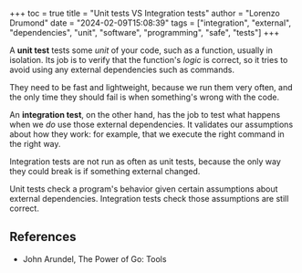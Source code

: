 +++
toc = true
title = "Unit tests VS Integration tests"
author = "Lorenzo Drumond"
date = "2024-02-09T15:08:39"
tags = ["integration",  "external",  "dependencies",  "unit",  "software",  "programming",  "safe",  "tests"]
+++


A __unit test__ tests some _unit_ of your code, such as a function, usually in isolation. Its job is to verify that the function's _logic_ is correct, so it tries to avoid using any external dependencies such as commands.

They need to be fast and lightweight, because we run them very often, and the only time they should fail is when something's wrong with the code.

An __integration test__, on the other hand, has the job to test what happens when we _do_ use those external dependencies. It validates our assumptions about how they work: for example, that we execute the right command in the right way.

Integration tests are not run as often as unit tests, because the only way they could break is if something external changed.


Unit tests check a program's behavior given certain assumptions about external dependencies. Integration tests check those assumptions are still correct.

## References
- John Arundel, The Power of Go: Tools
